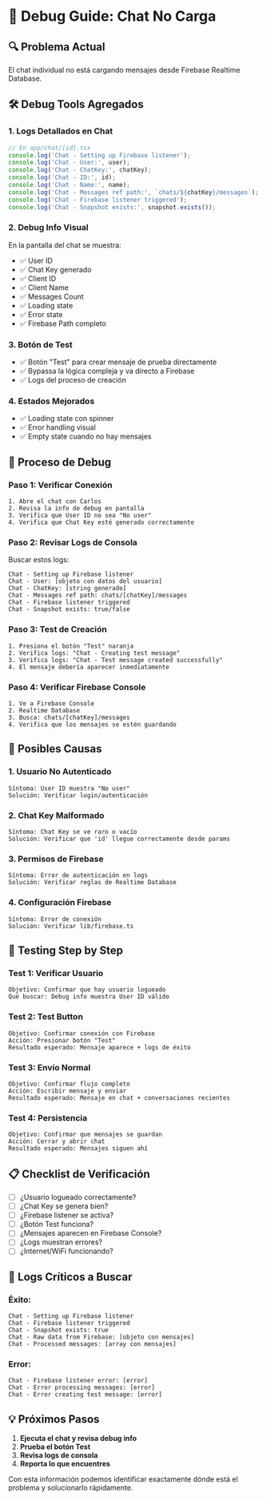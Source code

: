 # 🐛 Debug Guide: Chat No Carga

## 🔍 Problema Actual
El chat individual no está cargando mensajes desde Firebase Realtime Database.

## 🛠️ Debug Tools Agregados

### **1. Logs Detallados en Chat**
```typescript
// En app/chat/[id].tsx
console.log('Chat - Setting up Firebase listener');
console.log('Chat - User:', user);
console.log('Chat - ChatKey:', chatKey);
console.log('Chat - ID:', id);
console.log('Chat - Name:', name);
console.log('Chat - Messages ref path:', `chats/${chatKey}/messages`);
console.log('Chat - Firebase listener triggered');
console.log('Chat - Snapshot exists:', snapshot.exists());
```

### **2. Debug Info Visual**
En la pantalla del chat se muestra:
- ✅ User ID
- ✅ Chat Key generado
- ✅ Client ID
- ✅ Client Name
- ✅ Messages Count
- ✅ Loading state
- ✅ Error state
- ✅ Firebase Path completo

### **3. Botón de Test**
- ✅ Botón "Test" para crear mensaje de prueba directamente
- ✅ Bypassa la lógica compleja y va directo a Firebase
- ✅ Logs del proceso de creación

### **4. Estados Mejorados**
- ✅ Loading state con spinner
- ✅ Error handling visual
- ✅ Empty state cuando no hay mensajes

## 🔄 Proceso de Debug

### **Paso 1: Verificar Conexión**
```
1. Abre el chat con Carlos
2. Revisa la info de debug en pantalla
3. Verifica que User ID no sea "No user"
4. Verifica que Chat Key esté generado correctamente
```

### **Paso 2: Revisar Logs de Consola**
Buscar estos logs:
```
Chat - Setting up Firebase listener
Chat - User: [objeto con datos del usuario]
Chat - ChatKey: [string generado]
Chat - Messages ref path: chats/[chatKey]/messages
Chat - Firebase listener triggered
Chat - Snapshot exists: true/false
```

### **Paso 3: Test de Creación**
```
1. Presiona el botón "Test" naranja
2. Verifica logs: "Chat - Creating test message"
3. Verifica logs: "Chat - Test message created successfully"
4. El mensaje debería aparecer inmediatamente
```

### **Paso 4: Verificar Firebase Console**
```
1. Ve a Firebase Console
2. Realtime Database
3. Busca: chats/[chatKey]/messages
4. Verifica que los mensajes se estén guardando
```

## 🎯 Posibles Causas

### **1. Usuario No Autenticado**
```
Síntoma: User ID muestra "No user"
Solución: Verificar login/autenticación
```

### **2. Chat Key Malformado**
```
Síntoma: Chat Key se ve raro o vacío
Solución: Verificar que 'id' llegue correctamente desde params
```

### **3. Permisos de Firebase**
```
Síntoma: Error de autenticación en logs
Solución: Verificar reglas de Realtime Database
```

### **4. Configuración Firebase**
```
Síntoma: Error de conexión
Solución: Verificar lib/firebase.ts
```

## 🧪 Testing Step by Step

### **Test 1: Verificar Usuario**
```
Objetivo: Confirmar que hay usuario logueado
Qué buscar: Debug info muestra User ID válido
```

### **Test 2: Test Button**
```
Objetivo: Confirmar conexión con Firebase
Acción: Presionar botón "Test"
Resultado esperado: Mensaje aparece + logs de éxito
```

### **Test 3: Envío Normal**
```
Objetivo: Confirmar flujo completo
Acción: Escribir mensaje y enviar
Resultado esperado: Mensaje en chat + conversaciones recientes
```

### **Test 4: Persistencia**
```
Objetivo: Confirmar que mensajes se guardan
Acción: Cerrar y abrir chat
Resultado esperado: Mensajes siguen ahí
```

## 📋 Checklist de Verificación

- [ ] ¿Usuario logueado correctamente?
- [ ] ¿Chat Key se genera bien?
- [ ] ¿Firebase listener se activa?
- [ ] ¿Botón Test funciona?
- [ ] ¿Mensajes aparecen en Firebase Console?
- [ ] ¿Logs muestran errores?
- [ ] ¿Internet/WiFi funcionando?

## 🚨 Logs Críticos a Buscar

### **Éxito:**
```
Chat - Setting up Firebase listener
Chat - Firebase listener triggered
Chat - Snapshot exists: true
Chat - Raw data from Firebase: [objeto con mensajes]
Chat - Processed messages: [array con mensajes]
```

### **Error:**
```
Chat - Firebase listener error: [error]
Chat - Error processing messages: [error]
Chat - Error creating test message: [error]
```

## 💡 Próximos Pasos

1. **Ejecuta el chat y revisa debug info**
2. **Prueba el botón Test**
3. **Revisa logs de consola**
4. **Reporta lo que encuentres**

Con esta información podemos identificar exactamente dónde está el problema y solucionarlo rápidamente.
